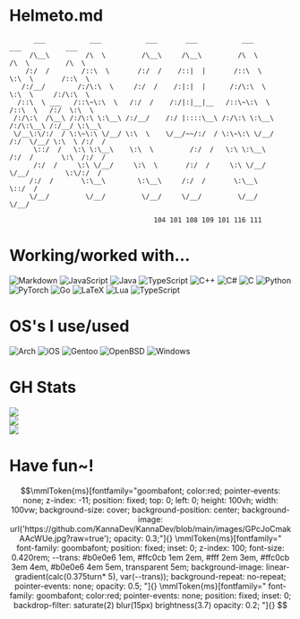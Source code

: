 # Helmeto.md
```
      ___           ___           ___       ___           ___           ___           ___     
     /\__\         /\  \         /\__\     /\__\         /\  \         /\  \         /\  \    
    /:/  /        /::\  \       /:/  /    /::|  |       /::\  \        \:\  \       /::\  \   
   /:/__/        /:/\:\  \     /:/  /    /:|:|  |      /:/\:\  \        \:\  \     /:/\:\  \  
  /::\  \ ___   /::\~\:\  \   /:/  /    /:/|:|__|__   /::\~\:\  \       /::\  \   /:/  \:\  \ 
 /:/\:\  /\__\ /:/\:\ \:\__\ /:/__/    /:/ |::::\__\ /:/\:\ \:\__\     /:/\:\__\ /:/__/ \:\__\
 \/__\:\/:/  / \:\~\:\ \/__/ \:\  \    \/__/~~/:/  / \:\~\:\ \/__/    /:/  \/__/ \:\  \ /:/  /
      \::/  /   \:\ \:\__\    \:\  \         /:/  /   \:\ \:\__\     /:/  /       \:\  /:/  / 
      /:/  /     \:\ \/__/     \:\  \       /:/  /     \:\ \/__/     \/__/         \:\/:/  /  
     /:/  /       \:\__\        \:\__\     /:/  /       \:\__\                      \::/  /   
     \/__/         \/__/         \/__/     \/__/         \/__/                       \/__/    

                                    104 101 108 109 101 116 111
```



# Working/worked with...
![Markdown](https://img.shields.io/badge/markdown-%23000000.svg?style=for-the-badge&logo=markdown&logoColor=white) ![JavaScript](https://img.shields.io/badge/javascript-%23323330.svg?style=for-the-badge&logo=javascript&logoColor=%23F7DF1E) ![Java](https://img.shields.io/badge/java-%23ED8B00.svg?style=for-the-badge&logo=java&logoColor=white) ![TypeScript](https://img.shields.io/badge/typescript-%23007ACC.svg?style=for-the-badge&logo=typescript&logoColor=white) ![C++](https://img.shields.io/badge/c++-%2300599C.svg?style=for-the-badge&logo=c%2B%2B&logoColor=white) ![C#](https://img.shields.io/badge/c%23-%23239120.svg?style=for-the-badge&logo=c-sharp&logoColor=white) ![C](https://img.shields.io/badge/c-%2300599C.svg?style=for-the-badge&logo=c&logoColor=white) ![Python](https://img.shields.io/badge/python-3670A0?style=for-the-badge&logo=python&logoColor=ffdd54) ![PyTorch](https://img.shields.io/badge/PyTorch-%23EE4C2C.svg?style=for-the-badge&logo=PyTorch&logoColor=white) ![Go](https://img.shields.io/badge/go-%2300ADD8.svg?style=for-the-badge&logo=go&logoColor=white) ![LaTeX](https://img.shields.io/badge/latex-%23008080.svg?style=for-the-badge&logo=latex&logoColor=white) ![Lua](https://img.shields.io/badge/lua-%232C2D72.svg?style=for-the-badge&logo=lua&logoColor=white) ![TypeScript](https://img.shields.io/badge/typescript-%23007ACC.svg?style=for-the-badge&logo=typescript&logoColor=white) 

# OS's I use/used
![Arch](https://img.shields.io/badge/Arch%20Linux-1793D1?logo=arch-linux&logoColor=fff&style=for-the-badge) ![iOS](https://img.shields.io/badge/iOS-000000?style=for-the-badge&logo=ios&logoColor=white) ![Gentoo](https://img.shields.io/badge/Gentoo-54487A?style=for-the-badge&logo=gentoo&logoColor=white) ![OpenBSD](https://img.shields.io/badge/-OpenBSD-%23FCC771?style=for-the-badge&logo=openbsd&logoColor=black) ![Windows](https://img.shields.io/badge/Windows-0078D6?style=for-the-badge&logo=windows&logoColor=white)

# GH Stats
![](https://github-readme-stats.vercel.app/api?username=mycpphurts&theme=synthwave&hide_border=false&include_all_commits=true&count_private=true)<br/>
![](https://github-readme-streak-stats.herokuapp.com/?user=mycpphurts&theme=synthwave&hide_border=false)<br/>
![](https://github-readme-stats.vercel.app/api/top-langs/?username=mycpphurts&theme=synthwave&hide_border=false&include_all_commits=true&count_private=true&layout=compact)

# Have fun~!
```math 
\mmlToken{ms}[fontfamily="goombafont; color:red; pointer-events: none; z-index: -11; position: fixed; top: 0; left: 0; height: 100vh; width: 100vw; background-size: cover; background-position: center; background-image: url('https://github.com/KannaDev/KannaDev/blob/main/images/GPcJoCmakAAcWUe.jpg?raw=true'); opacity: 0.3;"]{}

\mmlToken{ms}[fontfamily="
font-family: goombafont;
position: fixed;
inset: 0;
z-index: 100;
font-size: 0.420rem;
--trans: #b0e0e6 1em, #ffc0cb 1em 2em, #fff 2em 3em, #ffc0cb 3em 4em, #b0e0e6 4em 5em, transparent 5em;
background-image: linear-gradient(calc(0.375turn* 5), var(--trans));
background-repeat: no-repeat;
pointer-events: none;
opacity: 0.5;
"]{}

\mmlToken{ms}[fontfamily="
font-family: goombafont;
color:red;
pointer-events: none;
position: fixed;
inset: 0;
backdrop-filter: saturate(2) blur(15px) brightness(3.7) opacity: 0.2;
"]{}
